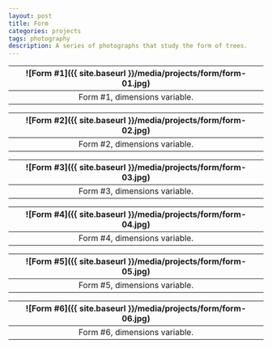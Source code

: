 ```yaml
---
layout: post
title: Form
categories: projects
tags: photography
description: A series of photographs that study the form of trees.
---
```


![Form #1]({{ site.baseurl }}/media/projects/form/form-01.jpg) |
:----------: |
Form #1, dimensions variable. |

![Form #2]({{ site.baseurl }}/media/projects/form/form-02.jpg) |
:----------: |
Form #2, dimensions variable. |

![Form #3]({{ site.baseurl }}/media/projects/form/form-03.jpg) |
:----------: |
Form #3, dimensions variable. |

![Form #4]({{ site.baseurl }}/media/projects/form/form-04.jpg) |
:----------: |
Form #4, dimensions variable. |

![Form #5]({{ site.baseurl }}/media/projects/form/form-05.jpg) |
:----------: |
Form #5, dimensions variable. |

![Form #6]({{ site.baseurl }}/media/projects/form/form-06.jpg) |
:----------: |
Form #6, dimensions variable. |
